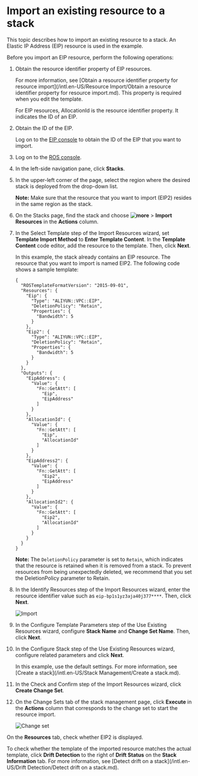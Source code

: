 # Import an existing resource to a stack

This topic describes how to import an existing resource to a stack. An Elastic IP Address \(EIP\) resource is used in the example.

Before you import an EIP resource, perform the following operations:

1.  Obtain the resource identifier property of EIP resources.

    For more information, see [Obtain a resource identifier property for resource import](/intl.en-US/Resource Import/Obtain a resource identifier property for resource import.md). This property is required when you edit the template.

    For EIP resources, AllocationId is the resource identifier property. It indicates the ID of an EIP.

2.  Obtain the ID of the EIP.

    Log on to the [EIP console](https://vpc.console.aliyun.com/eip) to obtain the ID of the EIP that you want to import.


1.  Log on to the [ROS console](http://ros.console.aliyun.com).

2.  In the left-side navigation pane, click **Stacks**.

3.  In the upper-left corner of the page, select the region where the desired stack is deployed from the drop-down list.

    **Note:** Make sure that the resource that you want to import \(EIP2\) resides in the same region as the stack.

4.  On the Stacks page, find the stack and choose **![more](https://static-aliyun-doc.oss-accelerate.aliyuncs.com/assets/img/en-US/3069590161/p225579.png)** \> **Import Resources** in the **Actions** column.

5.  In the Select Template step of the Import Resources wizard, set **Template Import Method** to **Enter Template Content**. In the **Template Content** code editor, add the resource to the template. Then, click **Next**.

    In this example, the stack already contains an EIP resource. The resource that you want to import is named EIP2. The following code shows a sample template:

    ```
    {
      "ROSTemplateFormatVersion": "2015-09-01",
      "Resources": {
        "Eip": {
          "Type": "ALIYUN::VPC::EIP",
          "DeletionPolicy": "Retain",
          "Properties": {
            "Bandwidth": 5
          }
        },
        "Eip2": {
          "Type": "ALIYUN::VPC::EIP",
          "DeletionPolicy": "Retain",
          "Properties": {
            "Bandwidth": 5
          }
        }
      },
      "Outputs": {
        "EipAddress": {
          "Value": {
            "Fn::GetAtt": [
              "Eip",
              "EipAddress"
            ]
          }
        },
        "AllocationId": {
          "Value": {
            "Fn::GetAtt": [
              "Eip",
              "AllocationId"
            ]
          }
        },
        "EipAddress2": {
          "Value": {
            "Fn::GetAtt": [
              "Eip2",
              "EipAddress"
            ]
          }
        },
        "AllocationId2": {
          "Value": {
            "Fn::GetAtt": [
              "Eip2",
              "AllocationId"
            ]
          }
        }
      }
    }
    ```

    **Note:** The `DeletionPolicy` parameter is set to `Retain`, which indicates that the resource is retained when it is removed from a stack. To prevent resources from being unexpectedly deleted, we recommend that you set the DeletionPolicy parameter to Retain.

6.  In the Identify Resources step of the Import Resources wizard, enter the resource identifier value such as `eip-bp1s1yz3aja40j377****`. Then, click **Next**.

    ![Import](https://static-aliyun-doc.oss-accelerate.aliyuncs.com/assets/img/en-US/4069590161/p225583.png)

7.  In the Configure Template Parameters step of the Use Existing Resources wizard, configure **Stack Name** and **Change Set Name**. Then, click **Next**.

8.  In the Configure Stack step of the Use Existing Resources wizard, configure related parameters and click **Next**.

    In this example, use the default settings. For more information, see [Create a stack](/intl.en-US/Stack Management/Create a stack.md).

9.  In the Check and Confirm step of the Import Resources wizard, click **Create Change Set**.

10. On the Change Sets tab of the stack management page, click **Execute** in the **Actions** column that corresponds to the change set to start the resource import.

    ![Change set](https://static-aliyun-doc.oss-accelerate.aliyuncs.com/assets/img/en-US/7086590161/p225564.png)


On the **Resources** tab, check whether EIP2 is displayed.

To check whether the template of the imported resource matches the actual template, click **Drift Detection** to the right of **Drift Status** on the **Stack Information** tab. For more information, see [Detect drift on a stack](/intl.en-US/Drift Detection/Detect drift on a stack.md).

